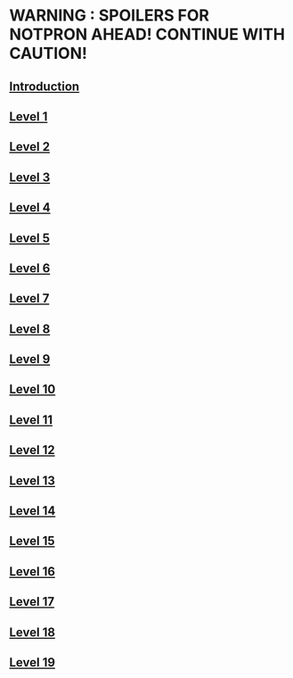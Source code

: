 # **WARNING : SPOILERS FOR NOTPRON AHEAD! CONTINUE WITH CAUTION!**

## [Introduction](introduction.md)

## [Level 1](levels/level1.md)

## [Level 2](levels/level2.md)

## [Level 3](levels/level3.md)

## [Level 4](levels/level4.md)

## [Level 5](levels/level5.md)

## [Level 6](levels/level6.md)

## [Level 7](levels/level7.md)

## [Level 8](levels/level8.md)

## [Level 9](levels/level9.md)

## [Level 10](levels/level10.md)

## [Level 11](levels/level11.md)

## [Level 12](levels/level12.md)

## [Level 13](levels/level13.md)

## [Level 14](levels/level14.md)

## [Level 15](levels/level15.md)

## [Level 16](levels/level16.md)

## [Level 17](levels/level17.md)

## [Level 18](levels/level18.md)

## [Level 19](levels/level19.md)
